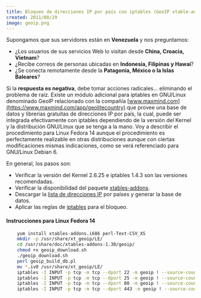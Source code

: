 ```yaml
---
title: Bloqueo de direcciones IP por país con iptables (GeoIP xtable-addons)
created: 2011/08/29
image: geoip.png
---
```


Supongamos que sus servidores están en **Venezuela** y nos preguntamos: 

  * ¿Los usuarios de sus servicios Web lo visitan desde **China, Croacia, Vietnam**?
  * ¿Recibe correos de personas ubicadas en **Indonesia, Filipinas y Hawai**?
  * ¿Se conecta remotamente desde la **Patagonia, México o la Islas Baleares**?

Si la **respuesta es negativa**, debe tomar acciones radicales... eliminando el problema de raíz. Existe un módulo adicional para iptables en GNU/Linux denominado GeoIP relacionado con la compañía [www.maxmind.com](https://www.maxmind.com/app/geolitecountry) que provee una base de datos y librerías gratuitas de direcciones IP por país, la cual, puede ser integrada efectivamente con iptables dependiendo de la versión del Kernel y la distribución GNU/Linux que se tenga a la mano. Voy a describir el procedimiento para Linux Fedora 14 aunque el procedimiento es perfectamente realizable en otras distribuciones aunque con ciertas modificaciones mismas indicaciones, como se verá referenciado para GNU/Linux Debian 6. 

En general, los pasos son: 

- Verificar la versión del Kernel 2.6.25 e iptables 1.4.3 son las versiones recomendadas. 
- Verificar la disponibilidad del paquete [xtables-addons](https://xtables-addons.sourceforge.net/distro-support.php).
- Descargar la [lista de direcciones IP](https://geolite.maxmind.com/download/geoip/database/) por países y generar la base de datos. 
- Aplicar las reglas de [iptables](https://es.wikipedia.org/wiki/Netfilter/iptables) para el bloqueo. 

#### Instrucciones para Linux Fedora 14
    
```bash    
    yum install xtables-addons.i686 perl-Text-CSV_XS
    mkdir -p /usr/share/xt_geoip/LE/
    cd /usr/share/doc/xtables-addons-1.30/geoip/
    chmod +x geoip_download.sh
    ./geoip_download.sh
    perl geoip_build_db.pl
    mv *.iv0 /usr/share/xt_geoip/LE/
    iptables -I INPUT -p tcp -m tcp --dport 22 -m geoip ! --source-country VE -j DROP
    iptables -I INPUT -p tcp -m tcp --dport 25 -m geoip ! --source-country VE -j DROP
    iptables -I INPUT -p tcp -m tcp --dport 80 -m geoip ! --source-country VE -j DROP
    iptables -I INPUT -p tcp -m tcp --dport 443 -m geoip ! --source-country VE -j DROP
```
